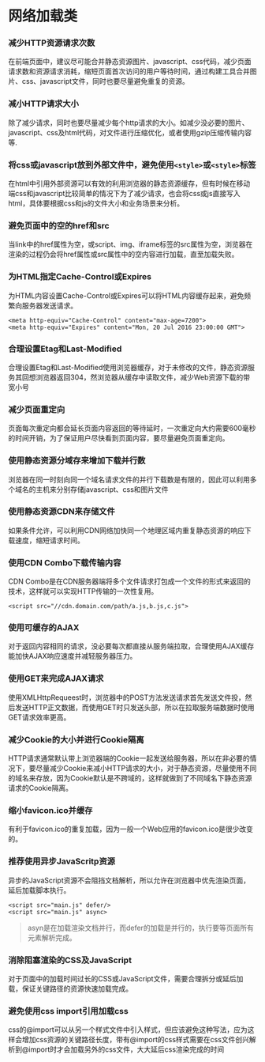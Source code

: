 # 网络加载类
### 减少HTTP资源请求次数

在前端页面中，建议尽可能合并静态资源图片、javascript、css代码，减少页面请求数和资源请求消耗，缩短页面首次访问的用户等待时间，通过构建工具合并图片、css、javascript文件，同时也要尽量避免重复的资源。

### 减小HTTP请求大小

除了减少请求，同时也要尽量减少每个http请求的大小。如减少没必要的图片、javascript、css及html代码，对文件进行压缩优化，或者使用gzip压缩传输内容等.

### 将css或javascript放到外部文件中，避免使用```<style>```或```<style>```标签

在html中引用外部资源可以有效的利用浏览器的静态资源缓存，但有时候在移动端css和javascript比较简单的情况下为了减少请求，也会将css或js直接写入html，具体要根据css和js的文件大小和业务场景来分析。

### 避免页面中的空的href和src

当link中的href属性为空，或script、img、iframe标签的src属性为空，浏览器在渲染的过程仍会将href属性或src属性中的空内容进行加载，直至加载失败。

### 为HTML指定Cache-Control或Expires

为HTML内容设置Cache-Control或Expires可以将HTML内容缓存起来，避免频繁向服务器发送请求。
```
<meta http-equiv="Cache-Control" content="max-age=7200">
<meta http-equiv="Expires" content="Mon, 20 Jul 2016 23:00:00 GMT">
```
### 合理设置Etag和Last-Modified

合理设置Etag和Last-Modified使用浏览器缓存，对于未修改的文件，静态资源服务其回想浏览器返回304，然浏览器从缓存中读取文件，减少Web资源下载的带宽小号

### 减少页面重定向

页面每次重定向都会延长页面内容返回的等待延时，一次重定向大约需要600毫秒的时间开销，为了保证用户尽快看到页面内容，要尽量避免页面重定向。

### 使用静态资源分域存来增加下载并行数

浏览器在同一时刻向同一个域名请求文件的并行下载数是有限的，因此可以利用多个域名的主机来分别存储javascript、css和图片文件

### 使用静态资源CDN来存储文件

如果条件允许，可以利用CDN网络加快同一个地理区域内重复静态资源的响应下载速度，缩短请求时间。

### 使用CDN Combo下载传输内容

CDN Combo是在CDN服务器端将多个文件请求打包成一个文件的形式来返回的技术，这样就可以实现HTTP传输的一次性复用。
```
<script src="//cdn.domain.com/path/a.js,b.js,c.js">
```

### 使用可缓存的AJAX

对于返回内容相同的请求，没必要每次都直接从服务端拉取，合理使用AJAX缓存能加快AJAX响应速度并减轻服务器压力。

### 使用GET来完成AJAX请求

使用XMLHttpRequeest时，浏览器中的POST方法发送请求首先发送文件投，然后发送HTTP正文数据，而使用GET时只发送头部，所以在拉取服务端数据时使用GET请求效率更高。

### 减少Cookie的大小并进行Cookie隔离

HTTP请求通常默认带上浏览器端的Cookie一起发送给服务器，所以在非必要的情况下，要尽量减少Cookie来减小HTTP请求的大小，对于静态资源，尽量使用不同的域名来存放，因为Cookie默认是不跨域的，这样就做到了不同域名下静态资源请求的Cookie隔离。

### 缩小favicon.ico并缓存

有利于favicon.ico的重复加载，因为一般一个Web应用的favicon.ico是很少改变的。

### 推荐使用异步JavaScritp资源

异步的JavaScript资源不会阻挡文档解析，所以允许在浏览器中优先渲染页面，延后加载脚本执行。
```
<script src="main.js" defer/>
<script src="main.js" async>
```
> asyn是在加载渲染文档并行，而defer的加载是并行的，执行要等页面所有元素解析完成。

### 消除阻塞渲染的CSS及JavaScript

对于页面中的加载时间过长的CSS或JavaScript文件，需要合理拆分或延后加载，保证关键路径的资源快速加载完成。

### 避免使用css import引用加载css

css的@import可以从另一个样式文件中引入样式，但应该避免这种写法，应为这样会增加css资源的关键路径长度，带有@import的css样式需要在css文件创兴解析到@import时才会加载另外的css文件，大大延后css渲染完成的时间
